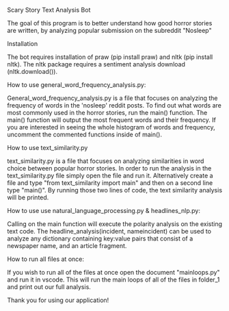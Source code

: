 Scary Story Text Analysis Bot

The goal of this program is to better understand how good horror stories are written, by analyzing popular submission on the subreddit "Nosleep"

Installation

The bot requires installation of praw (pip install praw) and nltk (pip install nltk). The nltk package requires a sentiment analysis download (nltk.download()). 

How to use general_word_frequency_analysis.py:

General_word_frequency_analysis.py is a file that focuses on analyzing the frequency of words in the 'nosleep' reddit posts. To find out what words are most commonly used in the horror stories, run the main() function. The main() function will output the most frequent words and their frequency. If you are interested in seeing the whole histogram of words and frequency, uncomment the commented functions inside of main().

How to use text_similarity.py

text_similarity.py is a file that focuses on analyzing similarities in word choice between popular horror stories. In order to run the analysis in the text_similarity.py file simply open the file and run it. Alternatively create a file and type "from text_similarity import main" and then on a second line type "main()". By running those two lines of code, the text similarity analysis will be printed.

How to use use natural_language_processing.py & headlines_nlp.py: 

Calling on the main function will execute the polarity analysis on the existing text code. The headline_analysis(incident, nameincident) can be used to analyze any dictionary containing key:value pairs that consist of a newspaper name, and an article fragment. 

How to run all files at once:

If you wish to run all of the files at once open the document "mainloops.py" and run it in vscode. This will run the main loops of all of the files in folder_1 and print out our full analysis.

Thank you for using our application!